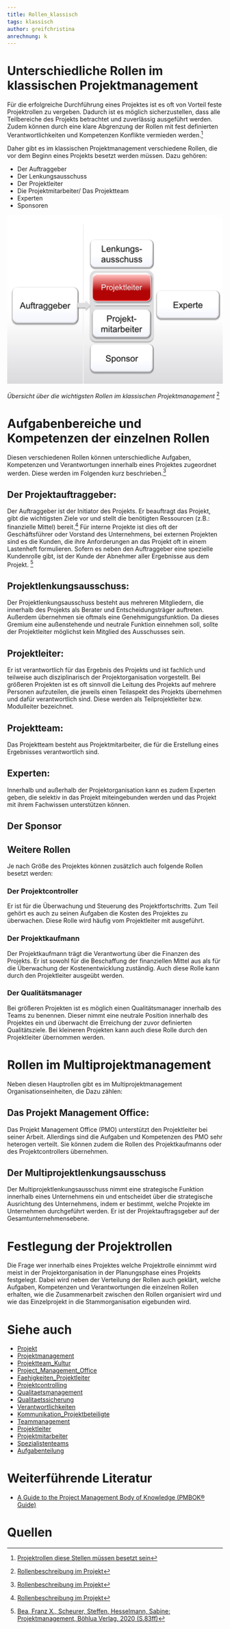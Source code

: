 ```yaml
---
title: Rollen_klassisch
tags: klassisch
author: greifchristina
anrechnung: k
---
```



# Unterschiedliche Rollen im klassischen Projektmanagement
Für die erfolgreiche Durchführung eines Projektes ist es oft von Vorteil feste Projektrollen zu vergeben. Dadurch ist es möglich sicherzustellen, dass alle Teilbereiche des Projekts betrachtet und zuverlässig ausgeführt werden. Zudem können durch eine klare Abgrenzung der Rollen mit fest definierten Verantwortlichkeiten und Kompetenzen Konflikte vermieden werden.[^3]

Daher gibt es im klassischen Projektmanagement verschiedene Rollen, die vor dem Beginn eines Projekts besetzt werden müssen. Dazu gehören:  

* Der Auftraggeber
* Der Lenkungsausschuss
* Der Projektleiter
* Die Projektmitarbeiter/ Das Projektteam
* Experten
* Sponsoren

![Bild 1](Rollen_klassisch/Bild_1.png)

*Übersicht über die wichtigsten Rollen im klassischen Projektmanagement* [^5]

# Aufgabenbereiche und Kompetenzen der einzelnen Rollen
Diesen verschiedenen Rollen können unterschiedliche Aufgaben, Kompetenzen und Verantwortungen innerhalb eines Projektes zugeordnet werden. Diese werden im Folgenden kurz beschrieben.[^5]

## Der Projektauftraggeber:
Der Auftraggeber ist der Initiator des Projekts. Er beauftragt das Projekt, gibt die wichtigsten Ziele vor und stellt die benötigten Ressourcen (z.B.: finanzielle Mittel) bereit.[^5]
Für interne Projekte ist dies oft der Geschäftsführer oder Vorstand des Unternehmens, bei externen Projekten sind es die Kunden, die ihre Anforderungen an das Projekt oft in einem Lastenheft formulieren. Sofern es neben den Auftraggeber eine spezielle Kundenrolle gibt, ist der Kunde der Abnehmer aller Ergebnisse aus dem Projekt. [^1]

## Projektlenkungsausschuss:
Der Projektlenkungsausschuss besteht aus mehreren Mitgliedern, die innerhalb des Projekts als Berater und Entscheidungsträger auftreten. Außerdem übernehmen sie oftmals eine Genehmigungsfunktion. Da dieses Gremium eine außenstehende und neutrale Funktion einnehmen soll, sollte der Projektleiter möglichst kein Mitglied des Ausschusses sein. 

## Projektleiter:
Er ist verantwortlich für das Ergebnis des Projekts und ist fachlich und teilweise auch disziplinarisch der Projektorganisation vorgestellt.
Bei größeren Projekten ist es oft sinnvoll die Leitung des Projekts auf mehrere Personen aufzuteilen, die jeweils einen Teilaspekt des Projekts übernehmen und dafür verantwortlich sind. Diese werden als Teilprojektleiter bzw. Modulleiter bezeichnet.
 

## Projektteam:
Das Projektteam besteht aus Projektmitarbeiter, die für die Erstellung eines Ergebnisses verantwortlich sind.

## Experten:
Innerhalb und außerhalb der Projektorganisation kann es zudem Experten geben, die selektiv in das Projekt miteingebunden werden und das Projekt mit ihrem Fachwissen unterstützen können.

## Der Sponsor 

## Weitere Rollen
Je nach Größe des Projektes können zusätzlich auch folgende Rollen besetzt werden:
### Der Projektcontroller
Er ist für die Überwachung und Steuerung des Projektfortschritts. Zum Teil gehört es auch zu seinen Aufgaben die Kosten des Projektes zu überwachen. Diese Rolle wird häufig vom Projektleiter mit ausgeführt. 
### Der Projektkaufmann
 Der Projektkaufmann trägt die Verantwortung über die Finanzen des Projekts. Er ist sowohl für die Beschaffung der finanziellen Mittel aus als für die Überwachung der Kostenentwicklung zuständig. Auch diese Rolle kann durch den Projektleiter ausgeübt werden.
### Der Qualitätsmanager
 Bei größeren Projekten ist es möglich einen Qualitätsmanager innerhalb des Teams zu benennen. Dieser nimmt eine neutrale Position innerhalb des Projektes ein und überwacht die Erreichung der zuvor definierten Qualitätsziele. Bei kleineren Projekten kann auch diese Rolle durch den Projektleiter übernommen werden.

# Rollen im Multiprojektmanagement
Neben diesen Hauptrollen gibt es im Multiprojektmanagement Organisationseinheiten, die 
Dazu zählen:

## Das Projekt Management Office:
Das Projekt Management Office (PMO) unterstützt den Projektleiter bei seiner Arbeit. Allerdings sind die Aufgaben und Kompetenzen des PMO sehr heterogen verteilt. Sie können zudem die Rollen des Projektkaufmanns oder des Projektcontrollers übernehmen.

## Der Multiprojektlenkungsausschuss
Der Multiprojektlenkungsausschuss nimmt eine strategische Funktion innerhalb eines Unternehmens ein und entscheidet über die strategische Ausrichtung des Unternehmens, indem er bestimmt, welche Projekte im Unternehmen durchgeführt werden. Er ist der Projektauftragsgeber auf der Gesamtunternehmensebene.

# Festlegung der Projektrollen
Die Frage wer innerhalb eines Projektes welche Projektrolle einnimmt wird meist in der Projektorganisation in der Planungsphase eines Projekts festgelegt. Dabei wird neben der Verteilung der Rollen auch geklärt, welche Aufgaben, Kompetenzen und Verantwortungen die einzelnen Rollen erhalten, wie die Zusammenarbeit zwischen den Rollen organisiert wird und wie das Einzelprojekt in die Stammorganisation eigebunden wird.



# Siehe auch

* [Projekt](Projekt.md)
* [Projektmanagement](Projektmanagement.md)
* [Projektteam_Kultur](Projektteam_Kultur.md)
* [Project_Management_Office](Project_Management_Office.md)
* [Faehigkeiten_Projektleiter](Faehigkeiten_Projektleiter.md)
* [Projektcontrolling](Projektcontrolling.md)
* [Qualitaetsmanagement](Qualitaetsmanagement.md)
* [Qualitaetssicherung](Qualitaetssicherung.md)
* [Verantwortlichkeiten](Verantwortlichkeiten.md)
* [Kommunikation_Projektbeteiligte](Kommunikation_Projektbeteiligte.md)
* [Teammanagement](Teammanagement.md)
* [Projektleiter](Projektleiter.md)
* [Projektmitarbeiter](Projektmitarbeiter.md)
* [Spezialistenteams](Spezialistenteams.md)
* [Aufgabenteilung](Aufgabenteilung.md)

# Weiterführende Literatur

* [A Guide to the Project Management Body of Knowledge (PMBOK® Guide)](https://www.pmi.org/pmbok-guide-standards/foundational/PMBOK)

# Quellen

[^1]: [Bea, Franz X., Scheurer, Steffen, Hesselmann, Sabine; Projektmanagement, Böhlua Verlag, 2020 (S.83ff)](https://elibrary.utb.de/doi/book/10.36198/9783838587066) 
[^2]: [Wikipedia-Artikel Projektmanagement](https://de.wikipedia.org/wiki/Projektmanagement)
[^3]: [Projektrollen diese Stellen müssen besetzt sein](https://projekte-leicht-gemacht.de/blog/methoden/projektorganisation/rollen-im-projekt-diese-stellen-muessen-besetzt-sein/)
[^4]: [Projektmanagement erklärt](https://omr.com/de/projektmanagement/#Welche%20Projektbeteiligten%20bzw.%20Projektrollen%20gibt%20es?)
[^5]: [Rollenbeschreibung im Projekt](https://projektmanagement24.de/rollenbeschreibung-im-projekt-als-powerpoint-vorlage-zum-download)
